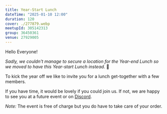 ```yaml
---
title: Year-Start Lunch
dateTime: "2025-01-10 12:00"
duration: 120
cover: ./277879.webp
meetupId: 305142313
group: 36450361
venue: 27929005
---
```


Hello Everyone!

_Sadly, we couldn't manage to secure a location for the Year-end Lunch so we moved to have this Year-start Lunch instead._ 🥳

To kick the year off we like to invite you for a lunch get-together with a few members.

If you have time, it would be lovely if you could join us. If not, we are happy to see you at a future event or on [Discord](https://owddm.com/discord).

_Note:_ The event is free of charge but you do have to take care of your order.
